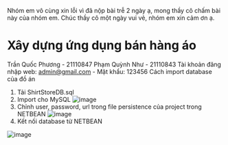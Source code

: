 Nhóm em vô cùng xin lỗi vì đã nộp bài trễ 2 ngày ạ, mong thầy cô chấm bài này của nhóm em. 
Chúc thầy cô một ngày vui vẻ, nhóm em xin cảm ơn ạ.
# Xây dựng ứng dụng bán hàng áo
Trần Quốc Phương - 21110847
Phạm Quỳnh Như - 21110843
Tài khoản đăng nhập web: admin@gmail.com - Mật khẩu: 123456
Cách import database của đồ án
1. Tải ShirtStoreDB.sql
2. Import cho MySQL ![image](https://github.com/tqphuong3011/WEB-BAN-HANG-ONLINE/assets/122359573/e9c37676-3f25-441e-9deb-4330d0bc2efd)
3. Chỉnh user, password, url trong file persistence của project trong NETBEAN ![image](https://github.com/tqphuong3011/WEB-BAN-HANG-ONLINE/assets/122359573/24d399d6-0e11-4666-93d8-7b59b23682a9)
4. Kết nối database từ NETBEAN


![image](https://github.com/tqphuong3011/WEB-BAN-HANG-ONLINE/assets/122359573/7a421344-caaa-4532-bf54-420440af77a1)
